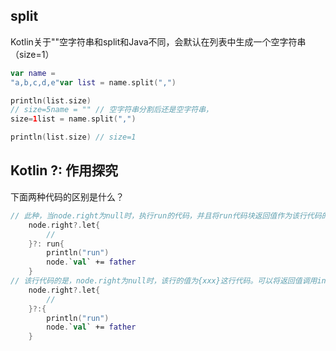 

## split

Kotlin关于""空字符串和split和Java不同，会默认在列表中生成一个空字符串（size=1）

```kotlin
var name = 
"a,b,c,d,e"var list = name.split(",")

println(list.size)
// size=5name = "" // 空字符串分割后还是空字符串，
size=1list = name.split(",")

println(list.size) // size=1

```

## Kotlin ?: 作用探究 

下面两种代码的区别是什么？
```kotlin
// 此种，当node.right为null时，执行run的代码，并且将run代码块返回值作为该行代码的值
    node.right?.let{
        //
    }?: run{
        println("run")
        node.`val` += father
    }
// 该行代码的是，node.right为null时，该行的值为{xxx}这行代码。可以将返回值调用invoke代码
    node.right?.let{
        //
    }?:{
        println("run")
        node.`val` += father
    }
```
